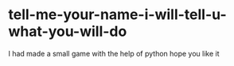 # tell-me-your-name-i-will-tell-u-what-you-will-do
I had made a small game with the help of python hope you like it 
